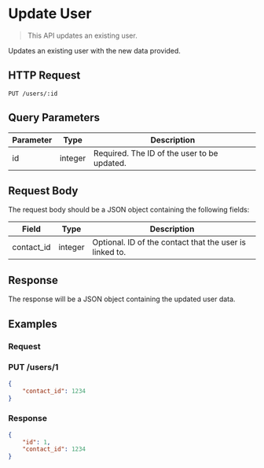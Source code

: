# Update User

> This API updates an existing user.

Updates an existing user with the new data provided.

## HTTP Request

`PUT /users/:id`

## Query Parameters

Parameter | Type | Description
--------- | ---- | -----------
id | integer | Required. The ID of the user to be updated.

## Request Body

The request body should be a JSON object containing the following fields:

Field | Type | Description
----- | ---- | -----------
contact_id | integer | Optional. ID of the contact that the user is linked to.

## Response

The response will be a JSON object containing the updated user data.

## Examples

### Request

 ### PUT /users/1

```json
{
    "contact_id": 1234
}
```

### Response
```json
{
    "id": 1,
    "contact_id": 1234
}
```